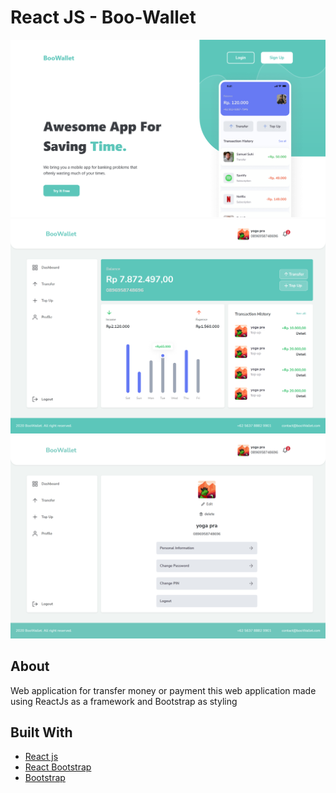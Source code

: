 # React JS - Boo-Wallet
![Home page](/screenshoot/Screen%20Shot%202022-09-16%20at%2015.13.42.png)
![dashboard](/screenshoot/localhost_3000_home.png)
![profile page](/screenshoot/localhost_3000_profileuser.png)
## About
Web application for transfer money or payment
this web application made using ReactJs as a framework and Bootstrap as styling
## Built With
- [React js](https://reactjs.org/)
- [React Bootstrap](https://react-bootstrap.github.io/)
- [Bootstrap](https://getbootstrap.com/)